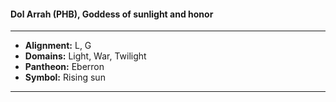 #### Dol Arrah (PHB), Goddess of sunlight and honor
___

- **Alignment:** L, G
- **Domains:** Light, War, Twilight
- **Pantheon:** Eberron
- **Symbol:** Rising sun
___
